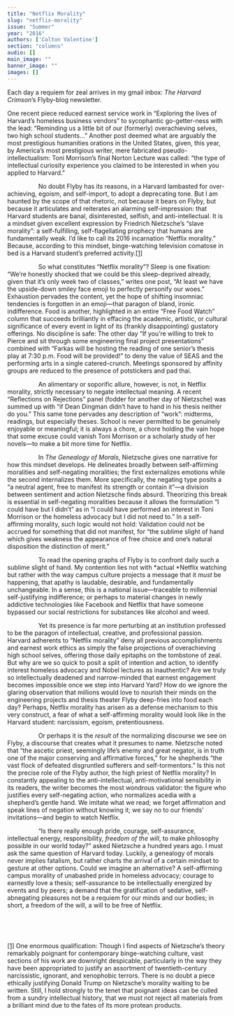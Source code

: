 ```yaml
---
title: "Netflix Morality"
slug: "netflix-morality"
issue: "Summer"
year: "2016"
authors: ['Colton Valentine']
section: "columns"
audio: []
main_image: ""
banner_image: ""
images: []
---
```

Each day a requiem for zeal arrives in my gmail inbox: *The Harvard Crimson*’s Flyby-blog newsletter.

 One recent piece reduced earnest service work in “Exploring the lives of Harvard’s homeless business vendors” to sycophantic go-getter-ness with the lead: “Reminding us a little bit of our (formerly) overachieving selves, two high school students…” Another post deemed what are arguably the most prestigious humanities orations in the United States, given, this year, by America’s most prestigious writer, mere fabricated pseudo-intellectualism: Toni Morrison’s final Norton Lecture was called: “the type of intellectual curiosity experience you claimed to be interested in when you applied to Harvard.”

                   No doubt Flyby has its reasons, in a Harvard lambasted for over-achieving, egoism, and self-import, to adopt a deprecating tone. But I am haunted by the scope of that rhetoric, not because it bears on Flyby, but because it articulates and reiterates an alarming self-impression: that Harvard students are banal, disinterested, selfish, and anti-intellectual. It is a mindset given excellent expression by Friedrich Nietzsche’s “slave morality”: a self-fulfilling, self-flagellating prophecy that humans are fundamentally weak. I’d like to call its 2016 incarnation “Netflix morality.” Because, according to this mindset, binge-watching television comatose in bed is a Harvard student’s preferred activity.[[1]](#_ftn1)

                   So what constitutes “Netflix morality”? Sleep is one fixation: “We’re honestly shocked that we could be this sleep-deprived already, given that it’s only week two of classes,” writes one post, “At least we have the upside-down smiley face emoji to perfectly personify our woes.” Exhaustion pervades the content, yet the hope of shifting insomniac tendencies is forgotten in an emoji—that paragon of bland, ironic indifference. Food is another, highlighted in an entire “Free Food Watch” column that succeeds brilliantly in effacing the academic, artistic, or cultural significance of every event in light of its (frankly disappointing) gustatory offerings. No discipline is safe: The other day “If you’re willing to trek to Pierce and sit through some engineering final project presentations” combined with “Farkas will be hosting the reading of one senior’s thesis play at 7:30 p.m. Food will be provided!” to deny the value of SEAS and the performing arts in a single catered-crunch. Meetings sponsored by affinity groups are reduced to the presence of potstickers and pad thai.

                   An alimentary or soporific allure, however, is not, in Netflix morality, strictly necessary to negate intellectual meaning. A recent “Reflections on Rejections” panel (fodder for another day of Nietzsche) was summed up with “if Dean Dingman didn’t have to hand in his thesis neither do you.” This same tone pervades any description of “work”: midterms, readings, but especially theses. School is never permitted to be genuinely enjoyable or meaningful; it is always a chore, a chore holding the vain hope that some excuse could vanish Toni Morrison or a scholarly study of her novels—to make a bit more time for Netflix.

                   In *The Genealogy of Morals*, Nietzsche gives one narrative for how this mindset develops. He delineates broadly between self-affirming moralities and self-negating moralities; the first externalizes emotions while the second internalizes them. More specifically, the negating type posits a “a neutral agent, free to manifest its strength or contain it”—a division between sentiment and action Nietzsche finds absurd. Theorizing this break is essential in self-negating moralities because it allows the formulation “I could have but I didn’t” as in “I could have performed an interest in Toni Morrison or the homeless advocacy but I did not need to.” In a self-affirming morality, such logic would not hold: Validation could not be accrued for something that did not manifest, for “the sublime slight of hand which gives weakness the appearance of free choice and one’s natural disposition the distinction of merit.”

                   To read the opening graphs of Flyby is to confront daily such a sublime slight of hand. My contention lies not with *actual *Netflix watching but rather with the way campus culture projects a message that it *must* be happening, that apathy is laudable, desirable, and fundamentally unchangeable. In a sense, this is a national issue—traceable to millennial self-justifying indifference; or perhaps to material changes in newly addictive technologies like Facebook and Netflix that have someone bypassed our social restrictions for substances like alcohol and weed.

                   Yet its presence is far more perturbing at an institution professed to be the paragon of intellectual, creative, and professional passion. Harvard adherents to “Netflix morality” deny all previous accomplishments and earnest work ethics as simply the false projections of overachieving high school selves, offering those daily epitaphs on the tombstone of zeal. But why are we so quick to posit a split of intention and action, to identify interest homeless advocacy and Nobel lectures as inauthentic? Are we truly so intellectually deadened and narrow-minded that earnest engagement becomes impossible once we step into Harvard Yard? How do we ignore the glaring observation that millions would love to nourish their minds on the engineering projects and thesis theater Flyby deep-fries into food each day? Perhaps, Netflix morality has arisen as a defense mechanism to this very construct, a fear of what a self-affirming morality would look like in the Harvard student: narcissism, egoism, pretentiousness.

                   Or perhaps it is the *result* of the normalizing discourse we see on Flyby, a discourse that creates what it presumes to name. Nietzsche noted that “the ascetic priest, seemingly life’s enemy and great negator, is in truth one of the major conserving and affirmative forces,” for he shepherds “the vast flock of defeated disgruntled sufferers and self-tormentors.” Is this not the precise role of the Flyby author, the high priest of Netflix morality? In constantly appealing to the anti-intellectual, anti-motivational sensibility in its readers, the writer becomes the most wondrous validator: the figure who justifies every self-negating action, who normalizes acedia with a shepherd’s gentle hand. We imitate what we read; we forget affirmation and speak lines of negation without knowing it; we say no to our friends’ invitations—and begin to watch Netflix.

                   “Is there really enough pride, courage, self-assurance, intellectual energy, responsibility, *freedom of the will*, to make philosophy possible in our world today?” asked Nietzsche a hundred years ago. I must ask the same question of Harvard today. Luckily, a genealogy of morals never implies fatalism, but rather charts the arrival of a certain mindset to gesture at other options. Could we imagine an alternative? A self-affirming campus morality of unabashed pride in homeless advocacy; courage to earnestly love a thesis; self-assurance to be intellectually energized by events and by peers; a demand that the gratification of sedative, self-abnegating pleasures not be a requiem for our minds and our bodies; in short, a freedom of the will, a will to be free of Netflix.

  

  

   
  [[1]](#_ftnref1) One enormous qualification: Though I find aspects of Nietzsche’s theory remarkably poignant for contemporary binge-watching culture, vast sections of his work are downright despicable, particularly in the way they have been appropriated to justify an assortment of twentieth-century narcissistic, ignorant, and xenophobic terrors. There is no doubt a piece ethically justifying Donald Trump on Nietzsche’s morality waiting to be written. Still, I hold strongly to the tenet that poignant ideas can be culled from a sundry intellectual history, that we must not reject all materials from a brilliant mind due to the fates of its more protean products.

  